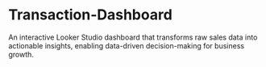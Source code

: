 # Transaction-Dashboard
An interactive Looker Studio dashboard that transforms raw sales data into actionable insights, enabling data-driven decision-making for business growth.
